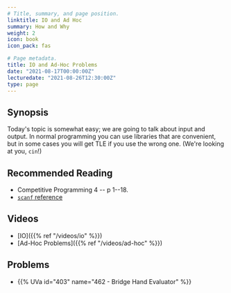```yaml
---
# Title, summary, and page position.
linktitle: IO and Ad Hoc
summary: How and Why
weight: 2
icon: book
icon_pack: fas

# Page metadata.
title: IO and Ad-Hoc Problems
date: "2021-08-17T00:00:00Z"
lecturedate: "2021-08-26T12:30:00Z"
type: page 
---
```


## Synopsis

Today's topic is somewhat easy; we are going to talk about input and output.
In normal programming you can use libraries that are convenient, but in some cases
you will get TLE if you use the wrong one.  (We're looking at you, `cin`!)

## Recommended Reading

 - Competitive Programming 4 --  p 1--18.
 - [`scanf` reference](https://en.cppreference.com/w/cpp/io/c/fscanf)

## Videos

 - [IO]({{% ref "/videos/io" %}})
 - [Ad-Hoc Problems]({{% ref "/videos/ad-hoc" %}})

## Problems

 - {{% UVa id="403" name="462 - Bridge Hand Evaluator" %}}
